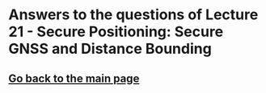 # Answers to the questions of Lecture 21 - Secure Positioning: Secure GNSS and Distance Bounding

## [Go back to the main page](../Possible_Questions.md)